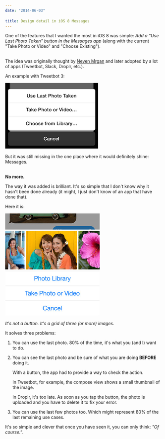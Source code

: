 ```yaml
---
date: "2014-06-03"

title: Design detail in iOS 8 Messages
---
```


One of the features that I wanted the most in iOS 8 was simple: _Add a "Use Last Photo Taken" button in the Messages app_ (along with the current "Take Photo or Video" and "Choose Existing").

<br>The idea was originally thought by [Neven Mrgan](http://mrgan.tumblr.com/post/12808983893/tweetbot-adds-last-photo-taken-feature) and later adopted by a lot of apps (Tweetbot, Slack, Droplr, etc.).

An example with Tweetbot 3:

![Use Last Photo Taken][image-tweetbot]

But it was still missing in the one place where it would definitely shine: Messages.

<br>**No more.**

The way it was added is brilliant. It's so simple that I don't know why it hasn't been done already (it might, I just don't know of an app that have done that).

Here it is:

![iOS 8 Messages][image-picker-8]

_It's not a button. It's a grid of three (or more) images._

It solves three problems:

1. You can use the last photo. 80% of the time, it's what you (and I) want to do.
2. You can see the last photo and be sure of what you are doing **BEFORE** doing it.

	With a button, the app had to provide a way to check the action.

	In Tweetbot, for example, the compose view shows a small thumbnail of the image.

	In Droplr, it's too late. As soon as you tap the button, the photo is uploaded and you have to delete it to fix your error.

3. You can use the last few photos too. Which might represent 80% of the last remaining use cases.

It's so simple and clever that once you have seen it, you can only think: _"Of course."_.


[image-tweetbot]: /static/images/posts/2014-06-03-picker-tweetbot.png
[image-picker-8]: /static/images/posts/2014-06-03-picker-8.png

